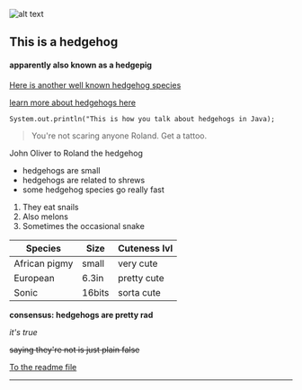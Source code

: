 ![alt text](https://i.amz.mshcdn.com/J6h6uxmf772n3P4QzvpPvzsRBE8=/1200x630/2017%2F08%2F20%2F89%2F47f7c680c3754950b97a948191762d06.02cc3.png)
## This is a hedgehog
#### apparently also known as a hedgepig
[Here is another well known hedgehog species](https://github.com/laurencleslie/challenge/blob/master/sonic.jpg)

[learn more about hedgehogs here](https://en.wikipedia.org/wiki/Hedgehog)

```
System.out.println("This is how you talk about hedgehogs in Java);
```

> You're not scaring anyone Roland. Get a tattoo.

John Oliver to Roland the hedgehog

* hedgehogs are small
* hedgehogs are related to shrews
* some hedgehog species go really fast

1. They eat snails
2. Also melons
3. Sometimes the occasional snake

Species | Size | Cuteness lvl
--- | --- | ---
African pigmy| small | very cute
European| 6.3in | pretty cute
Sonic| 16bits | sorta cute

**consensus: hedgehogs are pretty rad**

*it's true*

~~saying they're not is just plain false~~

[To the readme file ](https://github.com/laurencleslie/challenge/blob/master/README.md)

---------

